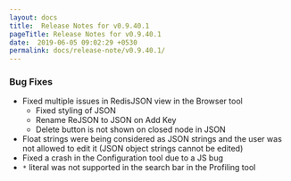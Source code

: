 ```yaml
---
layout: docs
title:  Release Notes for v0.9.40.1
pageTitle: Release Notes for v0.9.40.1
date:  2019-06-05 09:02:29 +0530
permalink: docs/release-note/v0.9.40.1/
---
```



### Bug Fixes
- Fixed multiple issues in RedisJSON view in the Browser tool
    - Fixed styling of JSON
    - Rename ReJSON to JSON on Add Key
    - Delete button is not shown on closed node in JSON
- Float strings were being considered as JSON strings and the user was not allowed to edit it (JSON object strings cannot be edited)
- Fixed a crash in the Configuration tool due to a JS bug
- `*` literal was not supported in the search bar in the Profiling tool

